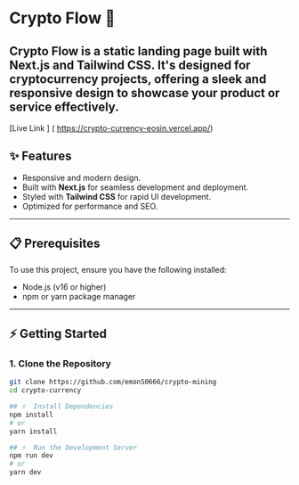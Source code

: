 # Crypto Flow 🚀

**Crypto Flow** is a static landing page built with **Next.js** and **Tailwind CSS**. It's designed for cryptocurrency projects, offering a sleek and responsive design to showcase your product or service effectively.
---
[Live Link ] ( https://crypto-currency-eosin.vercel.app/)

## ✨ Features
- Responsive and modern design.
- Built with **Next.js** for seamless development and deployment.
- Styled with **Tailwind CSS** for rapid UI development.
- Optimized for performance and SEO.

---

## 📋 Prerequisites
To use this project, ensure you have the following installed:
- Node.js (v16 or higher)
- npm or yarn package manager

---

## ⚡ Getting Started

### 1. Clone the Repository
```bash
git clone https://github.com/emon50666/crypto-mining
cd crypto-currency

## ⚡  Install Dependencies
npm install
# or
yarn install

## ⚡  Run the Development Server
npm run dev
# or
yarn dev
```
